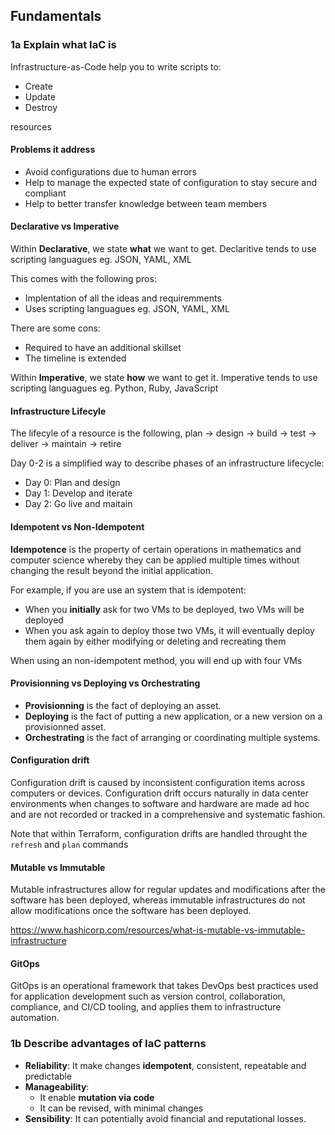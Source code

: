 ## Fundamentals

### 1a Explain what IaC is

Infrastructure-as-Code help you to write scripts to:

- Create
- Update
- Destroy

resources

#### Problems it address

- Avoid configurations due to human errors
- Help to manage the expected state of configuration to stay secure and compliant
- Help to better transfer knowledge between team members

#### Declarative vs Imperative

Within **Declarative**, we state **what** we want to get.
Declaritive tends to use scripting languagues eg. JSON, YAML, XML

This comes with the following pros:

- Implentation of all the ideas and requiremments
- Uses scripting languagues eg. JSON, YAML, XML

There are some cons:

- Required to have an additional skillset
- The timeline is extended

Within **Imperative**, we state **how** we want to get it.
Imperative tends to use scripting languagues eg. Python, Ruby, JavaScript

#### Infrastructure Lifecyle

The lifecyle of a resource is the following, plan -> design -> build -> test -> deliver -> maintain -> retire

Day 0-2 is a simplified way to describe phases of an infrastructure lifecycle:

- Day 0: Plan and design
- Day 1: Develop and iterate
- Day 2: Go live and maitain

#### Idempotent vs Non-Idempotent

**Idempotence** is the property of certain operations in mathematics and computer science whereby they can be applied multiple times without changing the result beyond the initial application.

For example, if you are use an system that is idempotent:

- When you **initially** ask for two VMs to be deployed, two VMs will be deployed
- When you ask again to deploy those two VMs, it will eventually deploy them again by either modifying or deleting and recreating them

When using an non-idempotent method, you will end up with four VMs

#### Provisionning vs Deploying vs Orchestrating

- **Provisionning** is the fact of deploying an asset.
- **Deploying** is the fact of putting a new application, or a new version on a provisionned asset.
- **Orchestrating** is the fact of arranging or coordinating multiple systems.

#### Configuration drift

Configuration drift is caused by inconsistent configuration items across computers or devices. Configuration drift occurs naturally in data center environments when changes to software and hardware are made ad hoc and are not recorded or tracked in a comprehensive and systematic fashion.

Note that within Terraform, configuration drifts are handled throught the ``refresh`` and ``plan`` commands

#### Mutable vs Immutable

Mutable infrastructures allow for regular updates and modifications after the software has been deployed, whereas immutable infrastructures do not allow modifications once the software has been deployed.

<https://www.hashicorp.com/resources/what-is-mutable-vs-immutable-infrastructure>

#### GitOps

GitOps is an operational framework that takes DevOps best practices used for application development such as version control, collaboration, compliance, and CI/CD tooling, and applies them to infrastructure automation.

### 1b Describe advantages of IaC patterns

- **Reliability**: It make changes **idempotent**, consistent, repeatable and predictable
- **Manageability**:
  - It enable **mutation via code**
  - It can be revised, with minimal changes
- **Sensibility**: It can potentially avoid financial and reputational losses.

